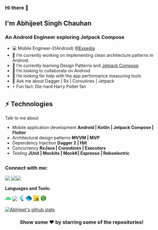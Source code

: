   

### Hi there 👋
## I'm Abhijeet Singh Chauhan
### An Android Engineer exploring Jetpack Compose

- 💻 Mobile Engineer-2(Android) [@Expedia](https://play.google.com/store/apps/details?id=com.expedia.bookings&hl=en_IN&gl=US&pli=1)
- 🔭 I’m currently working on implementing clean architecture patterns in Android.
- 🌱 I’m currently learning Design Patterns and [Jetpack Compose](https://developer.android.com/jetpack/compose).
- 👯 I’m looking to collaborate on Android
- 🤔 I’m looking for help with the app performance measuring tools
- 💬 Ask me about Dagger | Rx | Coroutines | Jetpack
- ⚡ Fun fact: Die-hard Harry Potter fan

## ⚡ Technologies
Talk to me about
- Mobile application development **Android | Kotlin | Jetpack Compose | Flutter**
- Architectural design patterns  **MVVM | MVP**
- Dependency Injection           **Dagger 2 | Hilt**
- Concurrency                    **RxJava | Coroutines | Executors**
- Testing                        **JUnit | Mockito | MockK| Espresso | Roboelectric**

##
### Connect with me:
[<img src="https://img.icons8.com/color/48/000000/twitter.png" width="3.5%"/>](https://twitter.com/andro__abhi) [<img src="https://img.icons8.com/color/48/000000/linkedin.png" width="3.5%"/>](https://www.linkedin.com/in/chauhan-abhi/)[<img src="https://img.icons8.com/windows/32/000000/github.png" width="3.5%"/>](https://github.com/chauhan-abhi-toko)


**Languages and Tools:**  

<code><img height="20" src="https://raw.githubusercontent.com/github/explore/80688e429a7d4ef2fca1e82350fe8e3517d3494d/topics/android/android.png"></code>
<code><img height="20" src="https://github.com/chauhan-abhi/chauhan-abhi/assets/20797673/a333aab0-0c24-44cb-980a-de0c006ff031"></code>
<code><img height="20" src="https://raw.githubusercontent.com/github/explore/80688e429a7d4ef2fca1e82350fe8e3517d3494d/topics/flutter/flutter.png"></code>
<code><img height="20" src="https://raw.githubusercontent.com/github/explore/80688e429a7d4ef2fca1e82350fe8e3517d3494d/topics/dart/dart.png"></code>
<code><img height="20" src="https://raw.githubusercontent.com/github/explore/80688e429a7d4ef2fca1e82350fe8e3517d3494d/topics/javascript/javascript.png"></code>
<code><img height="20" src="https://raw.githubusercontent.com/github/explore/80688e429a7d4ef2fca1e82350fe8e3517d3494d/topics/nodejs/nodejs.png"></code>  


<a href="https://github.com/chauhan-abhi">
 <img align="center" src="https://github-readme-stats.vercel.app/api?username=chauhan-abhi&show_icons=true&theme=light&line_height=27" alt="Abhijeet's github stats"/>
</a>  
 

<div align="center">

### Show some ❤️ by starring some of the repositories!

</div>  
